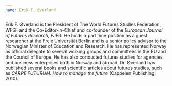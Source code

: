 ```yaml
---
name: Erik F. Øverland
---
```

Erik F. Øverland is the President of The World Futures Studies Federation, WFSF and the Co-Editor-in-Chief and co-founder of the *European Journal of Futures Research*, EJFR. He holds a part time position as a guest researcher at the Freie Universität Berlin and is a senior policy advisor to the Norwegian Minister of Education and Research. He has represented Norway as official delegate to several working groups and committees in the EU and the Council of Europe. He has also conducted futures studies for agencies and business enterprises both in Norway and abroad. Dr. Øverland has published several books and scientific articles about futures studies, such as *CARPE FUTURUM. How to manage the future* (Cappelen Publishing, 2010).